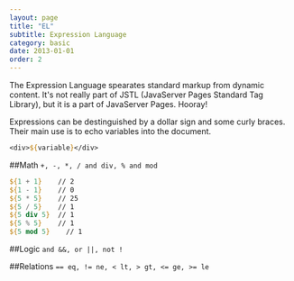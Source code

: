 ```yaml
---
layout: page
title: "EL"
subtitle: Expression Language
category: basic
date: 2013-01-01
order: 2
---
```


The Expression Language spearates standard markup from dynamic content. It's not really part of JSTL (JavaServer Pages Standard Tag Library), but it is a part of JavaServer Pages. Hooray!

Expressions can be destinguished by a dollar sign and some curly braces. Their main use is to echo variables into the document.

```jsp
<div>${variable}</div>
```

##Math
`+, -, *, / and div, % and mod`

```jsp
${1 + 1}    // 2
${1 - 1}    // 0
${5 * 5}    // 25
${5 / 5}    // 1
${5 div 5}  // 1
${5 % 5}    // 1
${5 mod 5}    // 1
```

##Logic
`and &&, or ||, not !`

##Relations
`== eq, != ne, < lt, > gt, <= ge, >= le`


